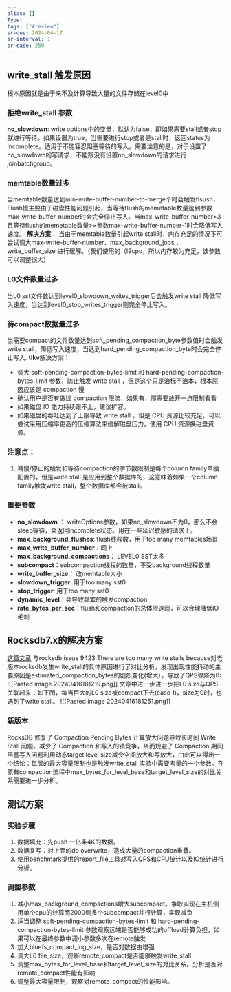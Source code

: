 ```yaml
---
alias: []
Type: 
tags: ["#review"]
sr-due: 2024-04-17
sr-interval: 1
sr-ease: 250
---
```

## write_stall 触发原因
根本原因就是由于来不及计算导致大量的文件存储在level0中
### 拒绝write_stall 参数
**no_slowdown**:  write options中的变量，默认为false，即如果需要stall或者stop就进行等待。如果设置为true，当需要进行stop或者是stall时，返回status为incomplete。适用于不能容忍阻塞等待的写入。需要注意的是，对于设置了no_slowdown的写请求，不能跟没有设置no_slowdown的请求进行joinbatchgroup。
### memtable数量过多
当memtable数量达到min-write-buffer-number-to-merge个时会触发flsush，Flush慢主要由于磁盘性能问题引起，当等待flush的memetable数量达到参数max-write-buffer-number时会完全停止写入。当max-write-buffer-number>3且等待flush的memetable数量>=参数max-write-buffer-number-1时会降低写入速度。
**解决方案**： 当由于memtable数量引起write stall时，内存充足的情况下可尝试调大max-write-buffer-number、max_background_jobs 、write_buffer_size 进行缓解。（我们使用的（I9cpu，所以内存较为充足，该参数可以调整很大）
### L0文件数量过多
当L0 sst文件数达到level0_slowdown_writes_trigger后会触发write stall 降低写入速度，当达到level0_stop_writes_trigger则完全停止写入。
### 待compact数据量过多
当需要compact的文件数量达到soft_pending_compaction_byte参数值时会触发write stall，降低写入速度，当达到hard_pending_compaction_byte时会完全停止写入.
**tikv**解决方案：
- 调大 soft-pending-compaction-bytes-limit 和 hard-pending-compaction-bytes-limit 参数，防止触发 write stall ，但是这个只是治标不治本，根本原因应该是 compaction 慢
- 确认用户是否有做过 compaction 限流，如果有，那需要放开一点限制看看
- 如果磁盘 IO 能力持续跟不上，建议扩容。
- 如果磁盘的吞吐达到了上限导致 write stall ，但是 CPU 资源比较充足，可以尝试采用压缩率更高的压缩算法来缓解磁盘压力，使用 CPU 资源换磁盘资源。
### 注意点：
1. 减慢/停止的触发和等待compaction的字节数限制是每个column family单独配置的，但是write stall 是应用到整个数据库的，这意味着如果一个column family触发write stall，整个数据库都会被stall。
### 重要参数
- **no_slowdown** ： writeOptions参数，如果no_slowdown不为0，那么不会sleep等待，会返回incomplete状态。用在一些延迟敏感的请求上。  
- **max_background_flushes**: flush线程数，用于too many memtables场景  
- **max_write_buffer_number**：同上
- **max_background_compactions**： LEVEL0 SST太多  
- **subcompact**：subcompaction线程的数量，不受background线程数量
- **write_buffer_size**： 改memtable大小  
- **slowdown_trigger**: 用于too many sst0  
- **stop_trigger**: 用于too many sst0
- **dynamic_level**：会导致频繁的触发compaction
- **rate_bytes_per_sec**：flush和compaction的总体限速阀，可以合理降低IO毛刺

## Rocksdb7.x的解决方案
[这篇文章](https://juejin.cn/post/7194404671014830117) 与rocksdb issue 9423:There are too many write stalls because对老版本rocksdb发生write_stall的具体原因进行了对比分析，发现出现性能抖动的主要原因是estimated_compaction_bytes的剧烈变化(增大），导致了QPS骤降为0:
![[Pasted image 20240416181219.png]]
文章中进一步进一步把L0 size与QPS关联起来：如下图，每当巨大的L0 size被compact下去(case 1)，size为0时，也遇到了write stall。
![[Pasted image 20240416181251.png]]
### 新版本
RocksDB 修复了 Compaction Pending Bytes 计算放大问题导致长时间 Write Stall 问题。减少了 Compaction 和写入的锁竞争，从而规避了 Compaction 期间阻塞写入问题利用动态target level size减少空间放大和写放大，由此可以得出一个结论：每层的最大容量限制也是触发write_stall 实验中需要考量的一个参数。在原有compaction流程中max_bytes_for_level_base和target_level_size的对比关系需要进一步分析。

## 测试方案
### 实验步骤
1. 数据填充：先push 一亿条4K的数据。
2. 数据复写：对上面的db overwrite，造成大量的compaction重叠。
3. 使用benchmark提供的report_file工具对写入QPS和CPU统计以及IO统计进行分析。
### 调整参数
1. 减小max_background_compactions增大subcompact。争取实现在主机侧用单个cpu的计算而2000侧多个subcompact并行计算，实现减负
2. 适当调整 soft-pending-compaction-bytes-limit 和 hard-pending-compaction-bytes-limit 参数观察远端是否能够成功的offload计算负担，如果可以在最终参数中调小参数多次在remote触发
3. 加大bluefs_compact_log_size，是否对数据由增强
4. 调大L0 file_size，观察remote_compact是否能够触发write_stall
5. 调整max_bytes_for_level_base和target_level_size的对比关系。分析是否对remote_compact性能有影响
6. 调整最大容量限制，观察对remote_compact的性能影响。




